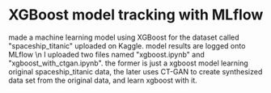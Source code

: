# XGBoost model tracking with MLflow
made a machine learning model using XGBoost for the dataset called "spaceship_titanic" uploaded on Kaggle.
model results are logged onto MLflow \n
I uploaded two files named "xgboost.ipynb" and "xgboost_with_ctgan.ipynb". the former is just a xgboost model learning original spaceship_titanic data, the later uses CT-GAN to create synthesized data set from the original data, and learn xgboost with it.
